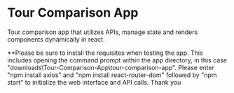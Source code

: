 # Tour Comparison App
 Tour comparison app that utilizes APIs, manage state and renders components dynamically in react. 

**Please be sure to install the requisites when testing the app. This includes opening the command prompt within the app directory, in this case "downloads\Tour-Comparison-App\tour-comparison-app". Please enter "npm install axios" and "npm install react-router-dom" followed by "npm start" to initialize the web interface and API calls. Thank you